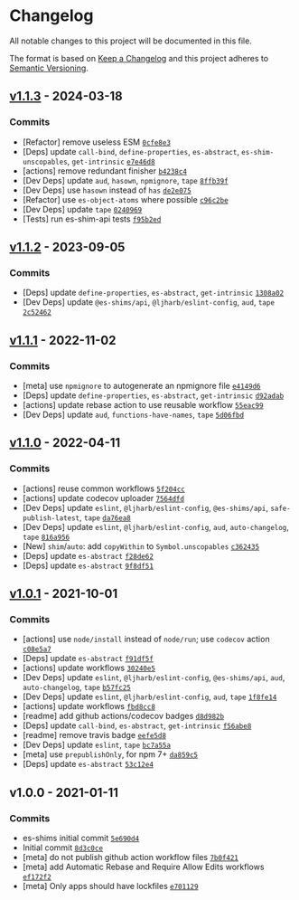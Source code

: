 # Changelog

All notable changes to this project will be documented in this file.

The format is based on [Keep a Changelog](https://keepachangelog.com/en/1.0.0/)
and this project adheres to [Semantic Versioning](https://semver.org/spec/v2.0.0.html).

## [v1.1.3](https://github.com/es-shims/Array.prototype.copyWithin/compare/v1.1.2...v1.1.3) - 2024-03-18

### Commits

- [Refactor] remove useless ESM [`0cfe8e3`](https://github.com/es-shims/Array.prototype.copyWithin/commit/0cfe8e39d30a6e9e2c0f2020e48ea54111b77d78)
- [Deps] update `call-bind`, `define-properties`, `es-abstract`, `es-shim-unscopables`, `get-intrinsic` [`e7e46d8`](https://github.com/es-shims/Array.prototype.copyWithin/commit/e7e46d820ab50d1236953777231e39603a03e9a2)
- [actions] remove redundant finisher [`b4238c4`](https://github.com/es-shims/Array.prototype.copyWithin/commit/b4238c4c053e672e5c6413bbbf170deff2200d11)
- [Dev Deps] update `aud`, `hasown`, `npmignore`, `tape` [`8ffb39f`](https://github.com/es-shims/Array.prototype.copyWithin/commit/8ffb39f95376bf828cd32065ce6fe203857a88c6)
- [Dev Deps] use `hasown` instead of `has` [`de2e075`](https://github.com/es-shims/Array.prototype.copyWithin/commit/de2e075375f952462a623f57082049e98249954d)
- [Refactor] use `es-object-atoms` where possible [`c96c2be`](https://github.com/es-shims/Array.prototype.copyWithin/commit/c96c2be8db6d6c9a6c0b2aba3ed2de088f6d1a52)
- [Dev Deps] update `tape` [`0240969`](https://github.com/es-shims/Array.prototype.copyWithin/commit/0240969f91b0879d0890b9e48ef5abd0d929be78)
- [Tests] run es-shim-api tests [`f95b2ed`](https://github.com/es-shims/Array.prototype.copyWithin/commit/f95b2edef9ab49dc6b1f9fe64f64cee15ead140e)

## [v1.1.2](https://github.com/es-shims/Array.prototype.copyWithin/compare/v1.1.1...v1.1.2) - 2023-09-05

### Commits

- [Deps] update `define-properties`, `es-abstract`, `get-intrinsic` [`1308a02`](https://github.com/es-shims/Array.prototype.copyWithin/commit/1308a02e41bed8f20c91ec366c86c6b7cbc8da30)
- [Dev Deps] update `@es-shims/api`, `@ljharb/eslint-config`, `aud`, `tape` [`2c52462`](https://github.com/es-shims/Array.prototype.copyWithin/commit/2c524626e6e0e623b66e33136db97ff36b08e444)

## [v1.1.1](https://github.com/es-shims/Array.prototype.copyWithin/compare/v1.1.0...v1.1.1) - 2022-11-02

### Commits

- [meta] use `npmignore` to autogenerate an npmignore file [`e4149d6`](https://github.com/es-shims/Array.prototype.copyWithin/commit/e4149d6542b0bc93417cff3fc54070d0b9898f37)
- [Deps] update `define-properties`, `es-abstract`, `get-intrinsic` [`d92adab`](https://github.com/es-shims/Array.prototype.copyWithin/commit/d92adab85afc40af0ef01261eff8bbe95a91efbc)
- [actions] update rebase action to use reusable workflow [`55eac99`](https://github.com/es-shims/Array.prototype.copyWithin/commit/55eac992c04923bcf029bc8f27b84d5c08629467)
- [Dev Deps] update `aud`, `functions-have-names`, `tape` [`5d06fbd`](https://github.com/es-shims/Array.prototype.copyWithin/commit/5d06fbd5a7c385fc58dc8176b6d30ef17169370e)

## [v1.1.0](https://github.com/es-shims/Array.prototype.copyWithin/compare/v1.0.1...v1.1.0) - 2022-04-11

### Commits

- [actions] reuse common workflows [`5f204cc`](https://github.com/es-shims/Array.prototype.copyWithin/commit/5f204cc446492e831bb13c0bcdedc2977063eb66)
- [actions] update codecov uploader [`7564dfd`](https://github.com/es-shims/Array.prototype.copyWithin/commit/7564dfdaf3404648ab2af36fcff1fbbb192b182d)
- [Dev Deps] update `eslint`, `@ljharb/eslint-config`, `@es-shims/api`, `safe-publish-latest`, `tape` [`da76ea8`](https://github.com/es-shims/Array.prototype.copyWithin/commit/da76ea8949ae5fbde72080e33b0abfe22b181163)
- [Dev Deps] update `eslint`, `@ljharb/eslint-config`, `aud`, `auto-changelog`, `tape` [`816a956`](https://github.com/es-shims/Array.prototype.copyWithin/commit/816a956d210e4f761ec64f4c4fae634868855d49)
- [New] `shim`/`auto`: add `copyWithin` to `Symbol.unscopables` [`c362435`](https://github.com/es-shims/Array.prototype.copyWithin/commit/c3624357ea2f25cf5020579763871d8a6e454278)
- [Deps] update `es-abstract` [`f28de62`](https://github.com/es-shims/Array.prototype.copyWithin/commit/f28de62be32fc4c415c297ed90dc3413e36671f5)
- [Deps] update `es-abstract` [`9f8df51`](https://github.com/es-shims/Array.prototype.copyWithin/commit/9f8df51ee8650eff4a8c3abb05120575da25a05e)

## [v1.0.1](https://github.com/es-shims/Array.prototype.copyWithin/compare/v1.0.0...v1.0.1) - 2021-10-01

### Commits

- [actions] use `node/install` instead of `node/run`; use `codecov` action [`c08e5a7`](https://github.com/es-shims/Array.prototype.copyWithin/commit/c08e5a7ccb1fefebbf10b70bf489608baa5d6134)
- [Deps] update `es-abstract` [`f91df5f`](https://github.com/es-shims/Array.prototype.copyWithin/commit/f91df5f9310bcc8310ae600f8fc8e8b0249ac4f2)
- [actions] update workflows [`30240e5`](https://github.com/es-shims/Array.prototype.copyWithin/commit/30240e5a4824d173655f921946178c34b0867a2c)
- [Dev Deps] update `eslint`, `@ljharb/eslint-config`, `@es-shims/api`, `aud`, `auto-changelog`, `tape` [`b57fc25`](https://github.com/es-shims/Array.prototype.copyWithin/commit/b57fc2510ebafc80c6483a0c5132920e277869bf)
- [Dev Deps] update `eslint`, `@ljharb/eslint-config`, `aud`, `tape` [`1f8fe14`](https://github.com/es-shims/Array.prototype.copyWithin/commit/1f8fe14aaac760e0064e462ea355898f6810499f)
- [actions] update workflows [`fbd8cc8`](https://github.com/es-shims/Array.prototype.copyWithin/commit/fbd8cc80b9004cc7e4adaddf911a33f70b260019)
- [readme] add github actions/codecov badges [`d8d982b`](https://github.com/es-shims/Array.prototype.copyWithin/commit/d8d982b83132483b3117ad956f357706b442c907)
- [Deps] update `call-bind`, `es-abstract`, `get-intrinsic` [`f56abe8`](https://github.com/es-shims/Array.prototype.copyWithin/commit/f56abe8f2be2399bdff56a14d9ab775a9c9d6093)
- [readme] remove travis badge [`eefe5d8`](https://github.com/es-shims/Array.prototype.copyWithin/commit/eefe5d8a7a2e65d8a213a4c3378e69e480d40816)
- [Dev Deps] update `eslint`, `tape` [`bc7a55a`](https://github.com/es-shims/Array.prototype.copyWithin/commit/bc7a55a6828e7bf269b18614fd9420f5a42aa1aa)
- [meta] use `prepublishOnly`, for npm 7+ [`da859c5`](https://github.com/es-shims/Array.prototype.copyWithin/commit/da859c5cb2ee999daf73c9a3d8d7aa3ea120a152)
- [Deps] update `es-abstract` [`53c12e4`](https://github.com/es-shims/Array.prototype.copyWithin/commit/53c12e4bcfd888365deae84b4c1fad78e833a9d0)

## v1.0.0 - 2021-01-11

### Commits

- es-shims initial commit [`5e690d4`](https://github.com/es-shims/Array.prototype.copyWithin/commit/5e690d481d6d36696ed87a9a303f1d5acee0265d)
- Initial commit [`8d3c0ce`](https://github.com/es-shims/Array.prototype.copyWithin/commit/8d3c0ce229b029daf93bb85e1ad7091002e1c1a3)
- [meta] do not publish github action workflow files [`7b0f421`](https://github.com/es-shims/Array.prototype.copyWithin/commit/7b0f421d0846550bc03f77793d8defdd03a0970b)
- [meta] add Automatic Rebase and Require Allow Edits workflows [`ef172f2`](https://github.com/es-shims/Array.prototype.copyWithin/commit/ef172f2079a4e3fe6816eff7ebd054d7cb443190)
- [meta] Only apps should have lockfiles [`e701129`](https://github.com/es-shims/Array.prototype.copyWithin/commit/e7011290de832c301e951adc81b11e0fe283ac75)
